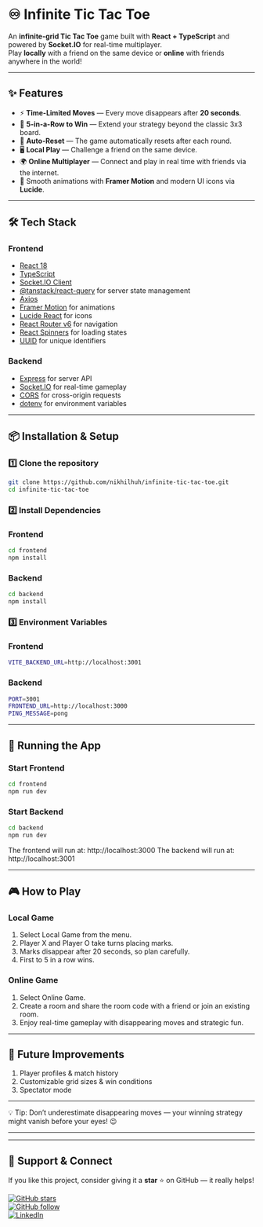 # ♾️ Infinite Tic Tac Toe

An **infinite-grid Tic Tac Toe** game built with **React + TypeScript** and powered by **Socket.IO** for real-time multiplayer.  
Play **locally** with a friend on the same device or **online** with friends anywhere in the world!  

---

## ✨ Features

- ⚡ **Time-Limited Moves** — Every move disappears after **20 seconds**.
- 🎯 **5-in-a-Row to Win** — Extend your strategy beyond the classic 3x3 board.
- 🔄 **Auto-Reset** — The game automatically resets after each round.
- 🖥 **Local Play** — Challenge a friend on the same device.
- 🌍 **Online Multiplayer** — Connect and play in real time with friends via the internet.
- 🎨 Smooth animations with **Framer Motion** and modern UI icons via **Lucide**.

---

## 🛠 Tech Stack

### **Frontend**
- [React 18](https://react.dev/)
- [TypeScript](https://www.typescriptlang.org/)
- [Socket.IO Client](https://socket.io/)
- [@tanstack/react-query](https://tanstack.com/query/latest) for server state management
- [Axios](https://axios-http.com/)
- [Framer Motion](https://www.framer.com/motion/) for animations
- [Lucide React](https://lucide.dev/) for icons
- [React Router v6](https://reactrouter.com/) for navigation
- [React Spinners](https://www.davidhu.io/react-spinners/) for loading states
- [UUID](https://www.npmjs.com/package/uuid) for unique identifiers

### **Backend**
- [Express](https://expressjs.com/) for server API
- [Socket.IO](https://socket.io/) for real-time gameplay
- [CORS](https://www.npmjs.com/package/cors) for cross-origin requests
- [dotenv](https://www.npmjs.com/package/dotenv) for environment variables

---

## 📦 Installation & Setup

### 1️⃣ Clone the repository
```bash
git clone https://github.com/nikhilhuh/infinite-tic-tac-toe.git
cd infinite-tic-tac-toe
```

### 2️⃣ Install Dependencies

### Frontend
```bash
cd frontend
npm install
```
### Backend
```bash
cd backend
npm install
```

### 3️⃣ Environment Variables

### Frontend
```bash
VITE_BACKEND_URL=http://localhost:3001
```
### Backend
```bash
PORT=3001
FRONTEND_URL=http://localhost:3000
PING_MESSAGE=pong
```

---

## 🚀 Running the App

### Start Frontend
```bash
cd frontend
npm run dev

```
### Start Backend
```bash
cd backend
npm run dev
```

The frontend will run at: http://localhost:3000
The backend will run at: http://localhost:3001

---

## 🎮 How to Play

### Local Game

1. Select Local Game from the menu.
2. Player X and Player O take turns placing marks.
3. Marks disappear after 20 seconds, so plan carefully.
4. First to 5 in a row wins.

### Online Game

1. Select Online Game.
2. Create a room and share the room code with a friend or join an existing room.
3. Enjoy real-time gameplay with disappearing moves and strategic fun.

---

## 📌 Future Improvements

1. Player profiles & match history
2. Customizable grid sizes & win conditions
3. Spectator mode

---

💡 Tip: Don’t underestimate disappearing moves — your winning strategy might vanish before your eyes! 😉

---

---

## 🌟 Support & Connect

If you like this project, consider giving it a **star** ⭐ on GitHub — it really helps!  

[![GitHub stars](https://img.shields.io/github/stars/nikhilhuh/infinite-tic-tac-toe?style=social)](https://github.com/nikhilhuh/infinite-tic-tac-toe)  
[![GitHub follow](https://img.shields.io/github/followers/nikhilhuh?style=social)](https://github.com/nikhilhuh)  
[![LinkedIn](https://img.shields.io/badge/LinkedIn-Connect-blue?logo=linkedin)](https://www.linkedin.com/in/nikhilhuh/)  


